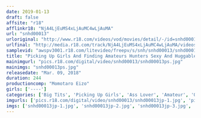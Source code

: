 ```yaml
---
date: 2019-01-13
draft: false
affsite: "r18"
afflinkr18: "NjA4LjEuMS4xLjAuMC4wLjAuMA"
url: "snhd00013"
urloriginal: "http://www.r18.com/videos/vod/movies/detail/-/id=snhd00013"
urlfinal: "http://media.r18.com/track/NjA4LjEuMS4xLjAuMC4wLjAuMA/videos/vod/movies/detail/-/id=snhd00013"
samplevid: "awspv3001.r18.com/litevideo/freepv/s/snh/snhd00013/snhd00013_dmb_w.mp4"
title: "Picking Up Girls And Finding Amateurs Hunters Sexy And Huggable Girls! 20 Chubby And Cute Girls"
mainimgurl: "pics.r18.com/digital/video/snhd00013/snhd00013ps.jpg"
mainimgs: "snhd00013ps.jpg"
releasedate: "Mar. 09, 2018"
duration: 244
productioncomp: "Momotaro Eizo"
girls: ['----']
categories: ['Big Tits', 'Picking Up Girls', 'Ass Lover', 'Amateur', 'Over 4 Hours']
imgurls: ['pics.r18.com/digital/video/snhd00013/snhd00013jp-1.jpg', 'pics.r18.com/digital/video/snhd00013/snhd00013jp-2.jpg', 'pics.r18.com/digital/video/snhd00013/snhd00013jp-3.jpg', 'pics.r18.com/digital/video/snhd00013/snhd00013jp-4.jpg', 'pics.r18.com/digital/video/snhd00013/snhd00013jp-5.jpg', 'pics.r18.com/digital/video/snhd00013/snhd00013jp-6.jpg', 'pics.r18.com/digital/video/snhd00013/snhd00013jp-7.jpg', 'pics.r18.com/digital/video/snhd00013/snhd00013jp-8.jpg', 'pics.r18.com/digital/video/snhd00013/snhd00013jp-9.jpg', 'pics.r18.com/digital/video/snhd00013/snhd00013jp-10.jpg', 'pics.r18.com/digital/video/snhd00013/snhd00013jp-11.jpg', 'pics.r18.com/digital/video/snhd00013/snhd00013jp-12.jpg', 'pics.r18.com/digital/video/snhd00013/snhd00013jp-13.jpg', 'pics.r18.com/digital/video/snhd00013/snhd00013jp-14.jpg', 'pics.r18.com/digital/video/snhd00013/snhd00013jp-15.jpg', 'pics.r18.com/digital/video/snhd00013/snhd00013jp-16.jpg', 'pics.r18.com/digital/video/snhd00013/snhd00013jp-17.jpg', 'pics.r18.com/digital/video/snhd00013/snhd00013jp-18.jpg', 'pics.r18.com/digital/video/snhd00013/snhd00013jp-19.jpg', 'pics.r18.com/digital/video/snhd00013/snhd00013jp-20.jpg']
imgs: ['snhd00013jp-1.jpg', 'snhd00013jp-2.jpg', 'snhd00013jp-3.jpg', 'snhd00013jp-4.jpg', 'snhd00013jp-5.jpg', 'snhd00013jp-6.jpg', 'snhd00013jp-7.jpg', 'snhd00013jp-8.jpg', 'snhd00013jp-9.jpg', 'snhd00013jp-10.jpg', 'snhd00013jp-11.jpg', 'snhd00013jp-12.jpg', 'snhd00013jp-13.jpg', 'snhd00013jp-14.jpg', 'snhd00013jp-15.jpg', 'snhd00013jp-16.jpg', 'snhd00013jp-17.jpg', 'snhd00013jp-18.jpg', 'snhd00013jp-19.jpg', 'snhd00013jp-20.jpg']
---
```

